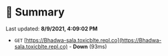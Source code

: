 # 📖 Summary
Last updated: **8/9/2021, 4:09:02 PM**

- `GET` [https://Bhadwa-sala.toxicblte.repl.co](https://Bhadwa-sala.toxicblte.repl.co) - **Down** (93ms)
